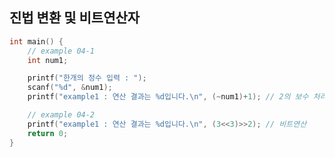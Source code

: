 <meta charset="utf-8">

## 진법 변환 및 비트연산자

```c
int main() {
    // example 04-1
    int num1;

    printf("한개의 정수 입력 : ");
    scanf("%d", &num1);
    printf("example1 : 연산 결과는 %d입니다.\n", (~num1)+1); // 2의 보수 처리 후 더하기 1

    // example 04-2
    printf("example1 : 연산 결과는 %d입니다.\n", (3<<3)>>2); // 비트연산
    return 0;
}
```